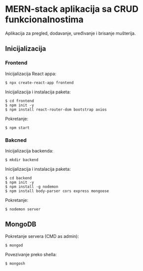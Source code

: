 <!-- markdownlint-disable MD014 -->

# MERN-stack aplikacija sa CRUD funkcionalnostima

Aplikacija za pregled, dodavanje, uređivanje i brisanje mušterija.

## Inicijalizacija

### Frontend

Inicijalizacija React appa:

```console
$ npx create-react-app frontend
```

Inicijalizacija i instalacija paketa:

```console
$ cd frontend
$ npm init -y
$ npm install react-router-dom bootstrap axios
```

Pokretanje:

```console
$ npm start
```

### Bakcned

Inicijalizacija backenda:

```console
$ mkdir backend
```

Inicijalizacija i instalacija paketa:

```console
$ cd backend
$ npm init -y
$ npm install -g nodemon
$ npm install body-parser cors express mongoose 
```

Pokretanje:

```console
$ nodemon server
```

## MongoDB

Pokretanje servera (CMD as admin):

```console
$ mongod
```

Povezivanje preko shella:

```console
$ mongosh
```
